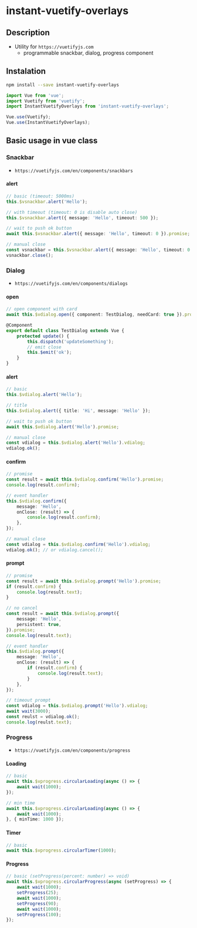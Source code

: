 # instant-vuetify-overlays
## Description
* Utility for `https://vuetifyjs.com`
    * programmable snackbar, dialog, progress component

## Instalation
```bash
npm install --save instant-vuetify-overlays
```

```ts
import Vue from 'vue';
import Vuetify from 'vuetify';
import InstantVuetifyOverlays from 'instant-vuetify-overlays';

Vue.use(Vuetify);
Vue.use(InstantVuetifyOverlays);
```

## Basic usage in vue class

### Snackbar
* `https://vuetifyjs.com/en/components/snackbars`

#### alert
```ts
// basic (timeout: 5000ms)
this.$vsnackbar.alert('Hello');
```

```ts
// with timeout (timeout: 0 is disable auto close)
this.$vsnackbar.alert({ message: 'Hello', timeout: 500 });
```

```ts
// wait to push ok button
await this.$vsnackbar.alert({ message: 'Hello', timeout: 0 }).promise;
```

```ts
// manual close
const vsnackbar = this.$vsnackbar.alert({ message: 'Hello', timeout: 0 }).vsnackbar;
vsnackbar.close();
```

### Dialog
* `https://vuetifyjs.com/en/components/dialogs`

#### open
```ts
// open component with card
await this.$vdialog.open({ component: TestDialog, needCard: true }).promise;
```

```ts
@Component
export default class TestDialog extends Vue {
    protected update() {
        this.dispatch('updateSomething');
        // emit close
        this.$emit('ok');
    }
}
```

#### alert
```ts
// basic
this.$vdialog.alert('Hello');
```

```ts
// title
this.$vdialog.alert({ title: 'Hi', message: 'Hello' });
```

```ts
// wait to push ok button
await this.$vdialog.alert('Hello').promise;
```

```ts
// manual close
const vdialog = this.$vdialog.alert('Hello').vdialog;
vdialog.ok();
```

#### confirm
```ts
// promise
const result = await this.$vdialog.confirm('Hello').promise;
console.log(result.confirm);
```

```ts
// event handler
this.$vdialog.confirm({
    message: 'Hello',
    onClose: (result) => {
        console.log(result.confirm);
    },
});
```

```ts
// manual close
const vdialog = this.$vdialog.confirm('Hello').vdialog;
vdialog.ok(); // or vdialog.cancel();
```

#### prompt
```ts
// promise
const result = await this.$vdialog.prompt('Hello').promise;
if (result.confirm) {
    console.log(result.text);
}
```

```ts
// no cancel
const result = await this.$vdialog.prompt({
    message: 'Hello',
    persistent: true,
}).promise;
console.log(result.text);
```

```ts
// event handler
this.$vdialog.prompt({
    message: 'Hello',
    onClose: (result) => {
        if (result.confirm) {
            console.log(result.text);
        }
    },
});
```

```ts
// timeout prompt
const vdialog = this.$vdialog.prompt('Hello').vdialog;
await wait(3000);
const reulst = vdialog.ok();
console.log(reulst.text);
```

### Progress
* `https://vuetifyjs.com/en/components/progress`

#### Loading
```ts
// basic
await this.$vprogress.circularLoading(async () => {
    await wait(1000);
});
```

```ts
// min time
await this.$vprogress.circularLoading(async () => {
    await wait(1000);
}, { minTime: 1000 });
```

#### Timer
```ts
// basic
await this.$vprogress.circularTimer(1000);
```

#### Progress
```ts
// basic (setProgress(percent: number) => void)
await this.$vprogress.circularProgress(async (setProgress) => {
    await wait(1000);
    setProgress(25);
    await wait(1000);
    setProgress(90);
    await wait(1000);
    setProgress(100);
});
```
